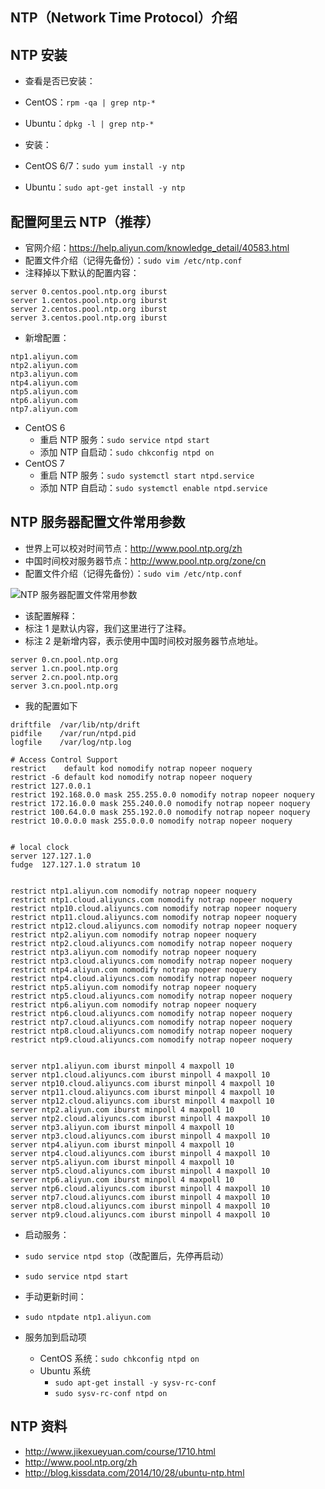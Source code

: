 ## NTP（Network Time Protocol）介绍



## NTP 安装

- 查看是否已安装：
 - CentOS：`rpm -qa | grep ntp-*`
 - Ubuntu：`dpkg -l | grep ntp-*`

- 安装：
 - CentOS 6/7：`sudo yum install -y ntp`
 - Ubuntu：`sudo apt-get install -y ntp`

## 配置阿里云 NTP（推荐）

- 官网介绍：<https://help.aliyun.com/knowledge_detail/40583.html>
- 配置文件介绍（记得先备份）：`sudo vim /etc/ntp.conf`
- 注释掉以下默认的配置内容：

```
server 0.centos.pool.ntp.org iburst
server 1.centos.pool.ntp.org iburst
server 2.centos.pool.ntp.org iburst
server 3.centos.pool.ntp.org iburst
```

- 新增配置：

```
ntp1.aliyun.com
ntp2.aliyun.com
ntp3.aliyun.com
ntp4.aliyun.com
ntp5.aliyun.com
ntp6.aliyun.com
ntp7.aliyun.com
```




- CentOS 6 
	- 重启 NTP 服务：`sudo service ntpd start`
	- 添加 NTP 自启动：`sudo chkconfig ntpd on`
- CentOS 7 
	- 重启 NTP 服务：`sudo systemctl start ntpd.service`
	- 添加 NTP 自启动：`sudo systemctl enable ntpd.service`


## NTP 服务器配置文件常用参数

- 世界上可以校对时间节点：<http://www.pool.ntp.org/zh> 
- 中国时间校对服务器节点：<http://www.pool.ntp.org/zone/cn> 
- 配置文件介绍（记得先备份）：`sudo vim /etc/ntp.conf`


![NTP 服务器配置文件常用参数](../images/NTP-a-1.jpg)

- 该配置解释：
- 标注 1 是默认内容，我们这里进行了注释。
- 标注 2 是新增内容，表示使用中国时间校对服务器节点地址。

```
server 0.cn.pool.ntp.org
server 1.cn.pool.ntp.org
server 2.cn.pool.ntp.org
server 3.cn.pool.ntp.org
```


- 我的配置如下
```
driftfile  /var/lib/ntp/drift
pidfile    /var/run/ntpd.pid
logfile    /var/log/ntp.log
```

```
# Access Control Support
restrict    default kod nomodify notrap nopeer noquery
restrict -6 default kod nomodify notrap nopeer noquery
restrict 127.0.0.1
restrict 192.168.0.0 mask 255.255.0.0 nomodify notrap nopeer noquery
restrict 172.16.0.0 mask 255.240.0.0 nomodify notrap nopeer noquery
restrict 100.64.0.0 mask 255.192.0.0 nomodify notrap nopeer noquery
restrict 10.0.0.0 mask 255.0.0.0 nomodify notrap nopeer noquery


# local clock
server 127.127.1.0
fudge  127.127.1.0 stratum 10


restrict ntp1.aliyun.com nomodify notrap nopeer noquery
restrict ntp1.cloud.aliyuncs.com nomodify notrap nopeer noquery
restrict ntp10.cloud.aliyuncs.com nomodify notrap nopeer noquery
restrict ntp11.cloud.aliyuncs.com nomodify notrap nopeer noquery
restrict ntp12.cloud.aliyuncs.com nomodify notrap nopeer noquery
restrict ntp2.aliyun.com nomodify notrap nopeer noquery
restrict ntp2.cloud.aliyuncs.com nomodify notrap nopeer noquery
restrict ntp3.aliyun.com nomodify notrap nopeer noquery
restrict ntp3.cloud.aliyuncs.com nomodify notrap nopeer noquery
restrict ntp4.aliyun.com nomodify notrap nopeer noquery
restrict ntp4.cloud.aliyuncs.com nomodify notrap nopeer noquery
restrict ntp5.aliyun.com nomodify notrap nopeer noquery
restrict ntp5.cloud.aliyuncs.com nomodify notrap nopeer noquery
restrict ntp6.aliyun.com nomodify notrap nopeer noquery
restrict ntp6.cloud.aliyuncs.com nomodify notrap nopeer noquery
restrict ntp7.cloud.aliyuncs.com nomodify notrap nopeer noquery
restrict ntp8.cloud.aliyuncs.com nomodify notrap nopeer noquery
restrict ntp9.cloud.aliyuncs.com nomodify notrap nopeer noquery


server ntp1.aliyun.com iburst minpoll 4 maxpoll 10
server ntp1.cloud.aliyuncs.com iburst minpoll 4 maxpoll 10
server ntp10.cloud.aliyuncs.com iburst minpoll 4 maxpoll 10
server ntp11.cloud.aliyuncs.com iburst minpoll 4 maxpoll 10
server ntp12.cloud.aliyuncs.com iburst minpoll 4 maxpoll 10
server ntp2.aliyun.com iburst minpoll 4 maxpoll 10
server ntp2.cloud.aliyuncs.com iburst minpoll 4 maxpoll 10
server ntp3.aliyun.com iburst minpoll 4 maxpoll 10
server ntp3.cloud.aliyuncs.com iburst minpoll 4 maxpoll 10
server ntp4.aliyun.com iburst minpoll 4 maxpoll 10
server ntp4.cloud.aliyuncs.com iburst minpoll 4 maxpoll 10
server ntp5.aliyun.com iburst minpoll 4 maxpoll 10
server ntp5.cloud.aliyuncs.com iburst minpoll 4 maxpoll 10
server ntp6.aliyun.com iburst minpoll 4 maxpoll 10
server ntp6.cloud.aliyuncs.com iburst minpoll 4 maxpoll 10
server ntp7.cloud.aliyuncs.com iburst minpoll 4 maxpoll 10
server ntp8.cloud.aliyuncs.com iburst minpoll 4 maxpoll 10
server ntp9.cloud.aliyuncs.com iburst minpoll 4 maxpoll 10
```
- 启动服务：
 - `sudo service ntpd stop`（改配置后，先停再启动）
 - `sudo service ntpd start`
- 手动更新时间：
 - `sudo ntpdate ntp1.aliyun.com`

- 服务加到启动项
	- CentOS 系统：`sudo chkconfig ntpd on`
	- Ubuntu 系统
		- `sudo apt-get install -y sysv-rc-conf `
		- `sudo sysv-rc-conf ntpd on`

## NTP 资料

- <http://www.jikexueyuan.com/course/1710.html> 
- <http://www.pool.ntp.org/zh> 
- <http://blog.kissdata.com/2014/10/28/ubuntu-ntp.html> 
